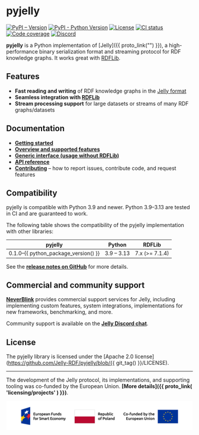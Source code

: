 # pyjelly

[![PyPI – Version](https://img.shields.io/pypi/v/pyjelly)](https://pypi.org/project/pyjelly/) [![PyPI - Python Version](https://img.shields.io/pypi/pyversions/pyjelly)](https://pypi.org/project/pyjelly/) [![License](https://img.shields.io/badge/License-Apache%202.0-blue.svg)](https://opensource.org/licenses/Apache-2.0) [![CI status](https://github.com/Jelly-RDF/pyjelly/actions/workflows/ci.yml/badge.svg)](https://github.com/Jelly-RDF/pyjelly/actions/workflows/ci.yml) [![Code coverage](https://codecov.io/gh/Jelly-RDF/pyjelly/branch/main/graph/badge.svg?token=2D8M2QH6U0)](https://codecov.io/gh/Jelly-RDF/pyjelly) [![Discord](https://img.shields.io/discord/1333391881404420179?label=Discord%20chat)](https://discord.gg/A8sN5XwVa5)

**pyjelly** is a Python implementation of [Jelly]({{ proto_link("") }}), a high-performance binary serialization format and streaming protocol for RDF knowledge graphs. It works great with [RDFLib](getting-started.md).

## Features

- **Fast reading and writing** of RDF knowledge graphs in the [Jelly format](http://w3id.org/jelly)
- **Seamless integration with [RDFLib](https://rdflib.readthedocs.io/)**
- **Stream processing support** for large datasets or streams of many RDF graphs/datasets

## Documentation

- **[Getting started](getting-started.md)**
- **[Overview and supported features](overview.md)**
- **[Generic interface (usage without RDFLib)](generic-sink.md)**
- **[API reference](api.md)**
- **[Contributing](contributing/index.md)** – how to report issues, contribute code, and request features

## Compatibility

pyjelly is compatible with Python 3.9 and newer. Python 3.9–3.13 are tested in CI and are guaranteed to work.

The following table shows the compatibility of the pyjelly implementation with other libraries:

| pyjelly                              | Python     | RDFLib         |
|--------------------------------------|------------|----------------|
| 0.1.0–{{ python_package_version() }} | 3.9 – 3.13 | 7.x (>= 7.1.4) |


See the **[release notes on GitHub](https://github.com/Jelly-RDF/pyjelly/releases)** for more details.

## Commercial and community support

**[NeverBlink](https://neverblink.eu)** provides commercial support services for Jelly, including implementing custom features, system integrations, implementations for new frameworks, benchmarking, and more.

Community support is available on the **[Jelly Discord chat](https://discord.gg/A8sN5XwVa5)**.

## License

The pyjelly library is licensed under the [Apache 2.0 license](https://github.com/Jelly-RDF/pyjelly/blob/{{ git_tag() }}/LICENSE).

----

The development of the Jelly protocol, its implementations, and supporting tooling was co-funded by the European Union. **[More details]({{ proto_link( 'licensing/projects' ) }})**.

![European Funds for Smart Economy, Republic of Poland, Co-funded by the European Union](assets/featured/feng_rp_eu.png)